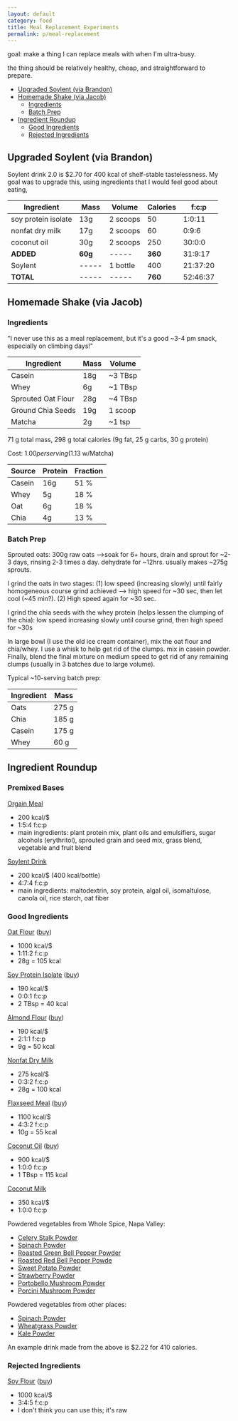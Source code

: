 ```yaml
---
layout: default
category: food
title: Meal Replacement Experiments
permalink: p/meal-replacement
---
```


goal: make a thing I can replace meals with when I'm ultra-busy.

the thing should be relatively healthy, cheap, and straightforward to
prepare.

<!-- TOC depthFrom:2 depthTo:6 withLinks:1 updateOnSave:1 orderedList:0 -->

- [Upgraded Soylent (via Brandon)](#upgraded-soylent-via-brandon)
- [Homemade Shake (via Jacob)](#homemade-shake-via-jacob)
	- [Ingredients](#ingredients)
	- [Batch Prep](#batch-prep)
- [Ingredient Roundup](#ingredient-roundup)
	- [Good Ingredients](#good-ingredients)
	- [Rejected Ingredients](#rejected-ingredients)

<!-- /TOC -->

## Upgraded Soylent (via Brandon)

Soylent drink 2.0 is $2.70 for 400 kcal of shelf-stable tastelessness.  My goal was to upgrade this, using ingredients that I would feel good about eating,

| Ingredient | Mass | Volume | Calories | f:c:p |
|------------|------|--------|----------|-------|
| soy protein isolate | 13g | 2 scoops | 50 | 1:0:11 |
| nonfat dry milk | 17g | 2 scoops | 60 | 0:9:6 |
| coconut oil | 30g | 2 scoops | 250 | 30:0:0 |
| **ADDED** | **60g** | ----- | **360** | 31:9:17 |
| Soylent   | -----   | 1 bottle | 400  | 21:37:20 |
| **TOTAL** | -----   | ----- | **760** | 52:46:37 |

## Homemade Shake (via Jacob)

### Ingredients

"I never use this as a meal replacement, but it's a good ~3-4 pm snack, especially on climbing days!"

| Ingredient | Mass | Volume |
|------------|------|--------|
| Casein     | 18g  | ~3 TBsp|
| Whey       | 6g   | ~1 TBsp|
| Sprouted Oat Flour | 28g | ~4 TBsp |
| Ground Chia Seeds | 19g | 1 scoop |
| Matcha | 2g | ~1 tsp |

71 g total mass, 298 g total calories (9g fat, 25 g carbs, 30 g protein)

Cost: $1.00 per serving ($1.13 w/Matcha)

| Source | Protein | Fraction |
|--------|---------|----------|
| Casein | 16g     | 51 %     |
| Whey   | 5g      | 18 %     |
| Oat    | 6g      | 18 %     |
| Chia   | 4g      | 13 %     |


### Batch Prep

Sprouted oats: 300g raw oats -->soak for 6+ hours, drain and sprout for ~2-3 days, rinsing 2-3 times a day. dehydrate for ~12hrs. usually makes ~275g sprouts.

I grind the oats in two stages: (1) low speed (increasing slowly) until fairly homogeneous course grind achieved --> high speed for ~30 sec, then let cool (~45 min?). (2) High speed again for ~30 sec.

I grind the chia seeds with the whey protein (helps lessen the clumping of the chia): low speed increasing slowly until course grind, then high speed for ~30s

In large bowl (I use the old ice cream container), mix the oat flour and chia/whey. I use a whisk to help get rid of the clumps. mix in casein powder. Finally, blend the final mixture on medium speed to get rid of any remaining clumps (usually in 3 batches due to large volume).

Typical ~10-serving batch prep:

| Ingredient | Mass |
|------------|------|
| Oats       | 275 g|
| Chia       | 185 g|
| Casein     | 175 g|
| Whey       | 60  g|

## Ingredient Roundup

### Premixed Bases

[Orgain Meal](https://www.amazon.com/Orgain-Organic-Powder-Creamy-Chocolate/dp/B00RWWOKHI/)

+ 200 kcal/$
+ 1:5:4 f:c:p
+ main ingredients: plant protein mix, plant oils and emulsifiers, sugar alcohols (erythritol), sprouted grain and seed mix, grass blend, vegetable and fruit blend

[Soylent Drink](https://www.soylent.com/product/drink/)

+ 200 kcal/$ (400 kcal/bottle)
+ 4:7:4 f:c:p
+ main ingredients: maltodextrin, soy protein, algal oil, isomaltulose, canola oil, rice starch, oat fiber

### Good Ingredients

[Oat Flour](https://nutritiondata.self.com/facts/breakfast-cereals/1597/2)
([buy](https://www.amazon.com/Bobs-Red-Mill-Regular-32-Ounce/dp/B004VLVB5C/))

-   1000 kcal/\$
-   1:11:2 f:c:p
-   28g = 105 kcal

[Soy Protein Isolate](https://www.amazon.com/Bobs-Red-Mill-Protein-14-ounce/dp/B00CRAS86E/)
([buy](https://www.amazon.com/Bobs-Red-Mill-Protein-14-ounce/dp/B00CRAS86E/))

-   190 kcal/\$
-   0:0:1 f:c:p
-   2 TBsp = 40 kcal

[Almond Flour](http://www.bobsredmill.com/almond-meal-flour.html)
([buy](https://www.amazon.com/dp/B00473RWXY/))

-   190 kcal/\$
-   2:1:1 f:c:p
-   9g = 50 kcal

[Nonfat Dry Milk](https://nutritiondata.self.com/facts/dairy-and-egg-products/83/2)

-   275 kcal/\$
-   0:3:2 f:c:p
-   28g = 100 kcal

[Flaxseed Meal](https://nutritiondata.self.com/facts/nut-and-seed-products/3163/2) ([buy](https://www.amazon.com/Bobs-Red-Mill-Flaxseed-16-ounce/dp/B004VLV91S))

+ 1100 kcal/\$
+ 4:3:2 f:c:p
+ 10g = 55 kcal

[Coconut Oil](https://nutritiondata.self.com/facts/fats-and-oils/508/2)
([buy](https://www.amazon.com/Carrington-Farms-Organic-Virgin-Coconut/dp/B00CPZPYLS/))

-   900 kcal/\$
-   1:0:0 f:c:p
-   1 TBsp = 115 kcal

[Coconut Milk](https://www.amazon.com/Native-Forest-Organic-Classic-13-5-oz/dp/B001HTJ2BQ/)

+   350 kcal/\$
+   1:0:0 f:c:p

Powdered vegetables from Whole Spice, Napa Valley:

+ [Celery Stalk Powder](http://wholespice.com/celery-stalk-powder.html)
+ [Spinach Powder](http://wholespice.com/a-z/s/spinach-powder.html)
+ [Roasted Green Bell Pepper Powder](http://wholespice.com/pantry-basics/dried-fruits-and-vegetables/roasted-green-bell-pepper-powder.html)
+ [Roasted Red Bell Pepper Powde](http://wholespice.com/pantry-basics/dried-fruits-and-vegetables/roasted-red-bell-pepper-powder.html)
+ [Sweet Potato Powder](http://wholespice.com/pantry-basics/dried-fruits-and-vegetables/sweet-potato-powder.html)
+ [Strawberry Powder](http://wholespice.com/pantry-basics/dried-fruits-and-vegetables/strawberry-fruit-powder.html)
+ [Portobello Mushroom Powder](http://wholespice.com/pantry-basics/dried-fruits-and-vegetables/portobello-mushroom-powder.html)
+ [Porcini Mushroom Powder](http://wholespice.com/pantry-basics/dried-fruits-and-vegetables/porcini-mushroom-powder.html)

Powdered vegetables from other places:

+ [Spinach Powder](https://www.amazon.com/Hoosier-Hill-Farm-Spinach-Powder/dp/B00DX5D8CQ/)
+ [Wheatgrass Powder](https://www.amazon.com/Hoosier-Hill-Farm-Organic-Powder/dp/B00D5L2R5M/)
+ [Kale Powder](https://www.amazon.com/Hoosier-Hill-Farm-Natural-powder/dp/B00BBFR9RU/)

An example drink made from the above is \$2.22 for 410 calories.

### Rejected Ingredients

[Soy
Flour](http://www.bobsredmill.com/shop/flours-and-meals/soy-flour.html)
([buy](https://www.amazon.com/Hodgson-Mill-Flour-1-5-Pounds-Pack/dp/B004IN02OY/))

-   1000 kcal/\$
-   3:4:5 f:c:p
-   I don't think you can use this; it's raw

